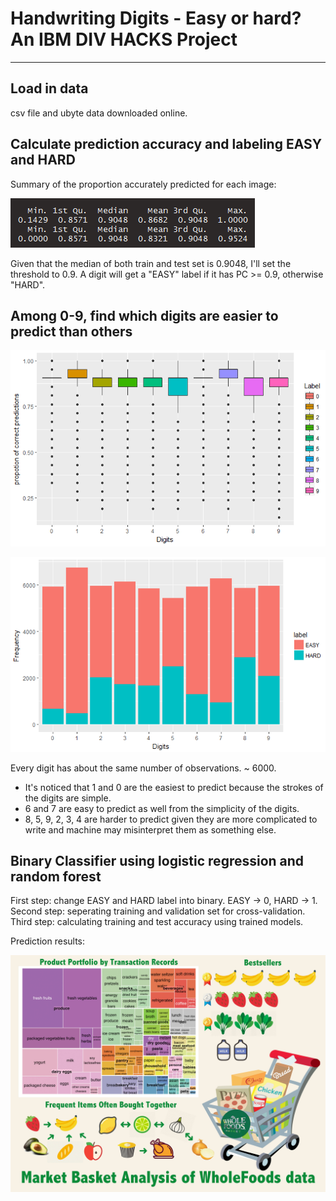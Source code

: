 
# Handwriting Digits - Easy or hard? An IBM DIV HACKS Project

----

## Load in data

csv file and ubyte data downloaded online.

## Calculate prediction accuracy and labeling EASY and HARD

Summary of the proportion accurately predicted for each image:

![](https://github.com/chunziwang/divhacks-IBM-challenge-chunziwang/blob/master/figs/3.png)

Given that the median of both train and test set is 0.9048, I'll set the threshold to 0.9. A digit will get a "EASY" label if it has PC >= 0.9, otherwise "HARD".

## Among 0-9, find which digits are easier to predict than others

![](https://github.com/chunziwang/divhacks-IBM-challenge-chunziwang/blob/master/figs/1.png)

![](https://github.com/chunziwang/divhacks-IBM-challenge-chunziwang/blob/master/figs/2.png)

Every digit has about the same number of observations. ~ 6000.

+ It's noticed that 1 and 0 are the easiest to predict because the strokes of the digits are simple.
+ 6 and 7 are easy to predict as well from the simplicity of the digits.
+ 8, 5, 9, 2, 3, 4 are harder to predict given they are more complicated to write and machine may misinterpret them as something else.

## Binary Classifier using logistic regression and random forest

First step: change EASY and HARD label into binary. EASY -> 0, HARD -> 1.
Second step: seperating training and validation set for cross-validation.
Third step: calculating training and test accuracy using trained models.

Prediction results:

![](https://github.com/chunziwang/whole-foods-market-basket-analysis/blob/master/figs/19.jpg)







